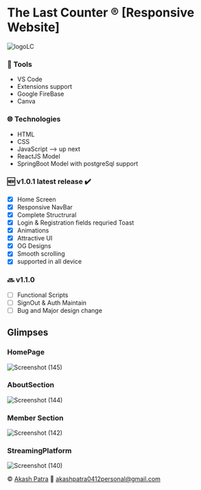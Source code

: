 # 	The Last Counter :registered: [Responsive Website] 	
![logoLC](https://user-images.githubusercontent.com/111998853/217154058-ec0001c6-9662-40fa-aa52-11f9ece5d843.png)

### :wrench:	 Tools
* VS Code
* Extensions support
* Google FireBase
* Canva

### :globe_with_meridians:	 Technologies
* HTML
* CSS
* JavaScript
--> up next
* ReactJS Model
* SpringBoot Model with postgreSql support

### :new:	 v1.0.1 latest release  :heavy_check_mark:
- [x] Home Screen
- [x] Responsive NavBar 
- [x] Complete Structrural
- [x] Login & Registration fields requried Toast
- [x] Animations
- [x] Attractive UI 
- [x] OG Designs
- [x] Smooth scrolling
- [x] supported in all device 

### :soon:	v1.1.0
- [ ] Functional Scripts
- [ ] SignOut & Auth Maintain          
- [ ] Bug and Major design change

## Glimpses

### HomePage
![Screenshot (145)](https://user-images.githubusercontent.com/111998853/218280710-3d9cf6a1-b274-4eb9-8191-c2361f7ed0b6.png)

### AboutSection
![Screenshot (144)](https://user-images.githubusercontent.com/111998853/218280732-e1b505b8-c20e-499d-87f8-b6625ef2551c.png)

### Member Section
![Screenshot (142)](https://user-images.githubusercontent.com/111998853/218280758-2afc2c33-44b4-485a-afc6-e9d3c173c782.png)

### StreamingPlatform
![Screenshot (140)](https://user-images.githubusercontent.com/111998853/218280780-81a88f61-0af8-4aea-b7b4-e66892b0b9a3.png)



:copyright:	
[Akash Patra](https://www.linkedin.com/in/akash-patra04/) 
:email:	
akashpatra0412personal@gmail.com
